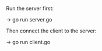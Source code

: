 Run the server first:

-> go run server.go

Then connect the client to the server:

-> go run client.go
